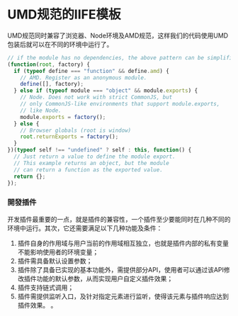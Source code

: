 # UMD规范的IIFE模板

UMD规范同时兼容了浏览器、Node环境及AMD规范，这样我们的代码使用UMD包装后就可以在不同的环境中运行了。
```javascript
// if the module has no dependencies, the above pattern can be simplified to
(function(root, factory) {
  if (typeof define === "function" && define.amd) {
    // AMD. Register as an anonymous module.
    define([], factory);
  } else if (typeof module === "object" && module.exports) {
    // Node. Does not work with strict CommonJS, but
    // only CommonJS-like environments that support module.exports,
    // like Node.
    module.exports = factory();
  } else {
    // Browser globals (root is window)
    root.returnExports = factory();
  }
})(typeof self !== "undefined" ? self : this, function() {
  // Just return a value to define the module export.
  // This example returns an object, but the module
  // can return a function as the exported value.
  return {};
});
```
### 開發插件
开发插件最重要的一点，就是插件的兼容性，一个插件至少要能同时在几种不同的环境中运行。其次，它还需要满足以下几种功能及条件：

1. 插件自身的作用域与用户当前的作用域相互独立，也就是插件内部的私有变量不能影响使用者的环境变量；
2. 插件需具备默认设置参数；
3. 插件除了具备已实现的基本功能外，需提供部分API，使用者可以通过该API修改插件功能的默认参数，从而实现用户自定义插件效果；
4. 插件支持链式调用；
5. 插件需提供监听入口，及针对指定元素进行监听，使得该元素与插件响应达到插件效果。
。
